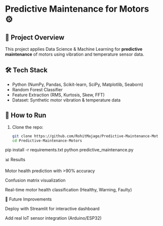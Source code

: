 # Predictive Maintenance for Motors ⚙️

## 📌 Project Overview
This project applies Data Science & Machine Learning for **predictive maintenance** of motors using vibration and temperature sensor data.

## 🛠 Tech Stack
- Python (NumPy, Pandas, Scikit-learn, SciPy, Matplotlib, Seaborn)
- Random Forest Classifier
- Feature Extraction (RMS, Kurtosis, Skew, FFT)
- Dataset: Synthetic motor vibration & temperature data

## 🚀 How to Run
1. Clone the repo:
   ```bash
   git clone https://github.com/RohitMajage/Predictive-Maintenance-Motors.git
   cd Predictive-Maintenance-Motors

pip install -r requirements.txt
python predictive_maintenance.py

📊 Results

Motor health prediction with >90% accuracy

Confusion matrix visualization

Real-time motor health classification (Healthy, Warning, Faulty)

🔮 Future Improvements

Deploy with Streamlit for interactive dashboard

Add real IoT sensor integration (Arduino/ESP32)

